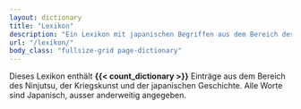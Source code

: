 ```yaml
---
layout: dictionary
title: "Lexikon"
description: "Ein Lexikon mit japanischen Begriffen aus dem Bereich des Ninjutsu, der Kriegskunst und der japanischen Geschichte"
url: "/lexikon/"
body_class: "fullsize-grid page-dictionary"
---
```


Dieses Lexikon enthält **{{< count_dictionary >}}** Einträge aus dem Bereich des Ninjutsu, der Kriegskunst und der japanischen Geschichte. Alle Worte sind Japanisch, ausser anderweitig angegeben.
